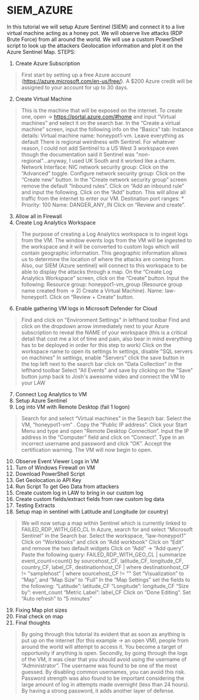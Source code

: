 # SIEM_AZURE
In this tutorial we will setup Azure Sentinel (SIEM) and connect it to a live virtual machine acting as a honey pot. We will observe live attacks (RDP Brute Force) from all around the world. We will use a custom PowerShell script to look up the attackers Geolocation information and plot it on the Azure Sentinel Map.
STEPS:
1. Create Azure Subscription
> First start by setting up a free Azure account (https://azure.microsoft.com/en-us/free/). A $200 Azure credit will be assigned to your account for up to 30 days.
2. Create Virtual Machine
> This is the machine that will be exposed on the internet. To create one, open -> https://portal.azure.com/#home and input “Virtual machines” and select it on the search bar.
> In the “Create a virtual machine” screen, input the following info on the “Basics” tab:
Instance details: Virtual machine name: honeypot1-vm. Leave everything as default
> There is regional weirdness with Sentinel. For whatever reason, I could not add Sentinel to a US West 3 workspace even though the documentation said it Sentinel was "non-regional"...anyway, I used UK South and it worked like a charm.
> Network Interface: NIC network security group: Click on the “Advanced” toggle. Configure network security group: Click on the “Create new” button. In the “Create network security group” screen remove the default “Inbound rules”. Click on “Add an inbound rule” and input the following. Click on the “Add” button. This will allow all traffic from the internet to enter our VM.
> Destination port ranges: *
Priority: 100
Name: DANGER_ANY_IN
> Click on “Review and create”.
3. Allow all in Firewall
5. Create Log Analytics Workspace
> The purpose of creating a Log Analytics workspace is to ingest logs from the VM. The window events logs from the VM will be ingested to the workspace and it will be converted to custom logs which will contain geographic information. This geographic information allows us to determine the location of where the attacks are coming from. Also, our SIEM (Azure sentinel) will connect to this workspace to be able to display the attacks through a map.
> On the “Create Log Analytics Workspace” screen, click on the “Create” button. 
Input the following: 
Resource group: honeypot1-vm_group (Resource group name created from -> 2) Create a Virtual Machine). 
Name: law-honeypot1. 
Click on “Review + Create” button.
6. Enable gathering VM logs in Microsoft Defender for Cloud
> Find and click on "Environment Settings" in lefthand toolbar 
> Find and click on the dropdown arrow immediately next to your Azure subscription to reveal the NAME of your workspace (this is a critical detail that cost me a lot of time and pain, also bear in mind everything has to be deployed in order for this step to work)
> Click on the workspace name to open its settings
> In settings, disable "SQL servers on machines" 
> In settings, enable "Servers"
> click the save button in the top left next to the search bar
> click on "Data Collection" in the lefthand toolbar
> Select "All Events" and save by clicking on the "Save" button
> jump back to Josh's awesome video and connect the VM to your LAW
7. Connect Log Analytics to VM
8. Setup Azure Sentinel
9. Log into VM with Remote Desktop (fail 1 logon)
> Search for and select “Virtual machines” in the Search bar. Select the VM, “honeypot1-vm” .
> Copy the “Public IP address”.
> Click your Start Menu and type and open “Remote Desktop Connection”. Input the IP address in the “Computer” field and click on “Connect”.
> Type in an incorrect username and password and click “OK”.
> Accept the certification warning. The VM will now begin to open.
10. Observe Event Viewer Logs in VM
11. Turn of Windows Firewall on VM
12. Download PowerShell Script
13. Get Geolocation.io API Key
14. Run Script To get Geo Data from attackers
15. Create custom log in LAW to bring in our custom log
16. Create custom fields/extract fields from raw custom log data
17. Testing Extracts
18. Setup map in sentinel with Latitude and Longitude (or country)
> We will now setup a map within Sentinel which is currently linked to FAILED_RDP_WITH_GEO_CL
> In Azure, search for and select “Microsoft Sentinel” in the Search bar. Select the workspace, “law-honeypot1”
> Click on “Workbooks” and click on “Add workbook”
> Click on “Edit” and remove the two default widgets
> Click on “Add” -> “Add query”. Paste the following query:
> FAILED_RDP_WITH_GEO_CL | summarize event_count=count() by sourcehost_CF, latitude_CF, longitude_CF, country_CF, label_CF, destinationhost_CF
| where destinationhost_CF != "samplehost"
| where sourcehost_CF != ""
> Set “Visualization” to “Map”, and “Map Size” to “Full”
> In the “Map Settings” set the fields to the following:
“Latitude”: latitude_CF
“Longitude”: longitude_CF
“Size by”: event_count
“Metric Label”: label_CF
> Click on “Done Editing”. Set “Auto refresh” to “5 minutes”
19. Fixing Map plot sizes
20. Final check on map
21. Final thoughts
> By going through this tutorial its evident that as soon as anything is put up on the internet (for this example -> an open VM), people from around the world will attempt to access it. You become a target of opportunity if anything is open. Secondly, by going through the logs of the VM, it was clear that you should avoid using the username of “Administrator”. The username was found to be one of the most guessed. By disabling common usernames, you can avoid this risk. Password strength was also found to be important considering the large amount of log in attempts made overnight (less than 24 hours). By having a strong password, it adds another layer of defense.

